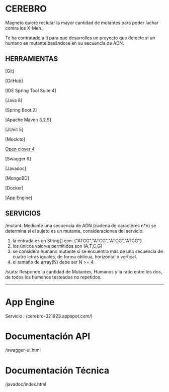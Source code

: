 # CEREBRO
Magneto quiere reclutar la mayor cantidad de mutantes para poder luchar contra los X-Men.

Te ha contratado a ti para que desarrolles un proyecto que detecte si un
humano es mutante basándose en su secuencia de ADN.


## HERRAMIENTAS 


[Git]

[GitHub]

[IDE Spring Tool Suite 4] 

[Java 8]

[Spring Boot 2]

[Apache Maven 3.2.5]

[JUnit 5]

[Mockito]

[Open clover 4](https://openclover.org/)

[Swagger 9]

[Javadoc]

[MongoBD]

[Docker]

[App Engine]


## SERVICIOS
/mutant:  Mediante una secuencia de ADN (cadena de caracteres n*n) se determina si el sujeto es un mutante,
consideraciones del servicio:

1) la entrada es un String[]  ejm: {"ATCG","ATCG","ATCG","ATCG"}
2) los únicos valores permitidos son (A,T,C,G)
3) se considera humano mutante si se encuentra más de una secuencia de cuatro letras iguales, de forma oblicua, horizontal o vertical.
4) el tamaño de array(N) debe ser N >= 4.

/stats: Responde la cantidad de Mutantes, Humanos y la ratio entre los dos, de todos los humanos testeados no repetidos. 

---
# App Engine

Servicio : (cerebro-321923.appspot.com/)




# Documentación API

/swagger-ui.html

# Documentación Técnica 

/javadoc/index.html


